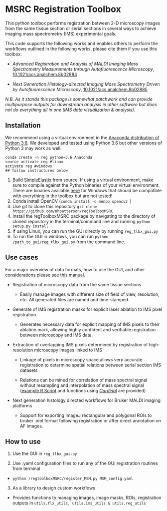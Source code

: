 # MSRC Registration Toolbox
This python toolbox performs registration between 2-D microscopy images from the same tissue section or serial sections in several ways to achieve imaging mass spectrometry (IMS) experimental goals.

This code supports the following works and enables others to perform the workflows outlined in the following works, please cite them if you use this toolbox:
* *Advanced Registration and Analysis of MALDI Imaging Mass Spectrometry Measurements through Autofluorescence Microscopy*, [10.1021/acs.analchem.8b02884](https://pubs.acs.org/doi/10.1021/acs.analchem.8b02884)

* *Next Generation Histology-directed Imaging Mass Spectrometry Driven by Autofluorescence Microscopy*, [10.1021/acs.analchem.8b02885](https://pubs.acs.org/doi/10.1021/acs.analchem.8b02885)

*N.B. As it stands this package is somewhat patchwork and can provide multipurpose outputs for downstream analysis in other software but does not do everything all in one (IMS data visualization & analysis).*


## Installation
We recommend using a virtual environment in the [Anaconda distribution of Python 3.6](https://www.anaconda.com/download/). We developed and tested using Python 3.6 but other versions of Python 3 may work as well.
```
conda create -n reg python=3.6 Anaconda
source activate reg #linux
activate reg #windows
## follow instructures below
```
1. Build [SimpleElastix](https://github.com/SuperElastix/SimpleElastix) from source. If using a virtual environment, make sure to compile against the Python binaries of your virtual environment. There are binaries available [here](https://sourceforge.net/projects/simpleelastix/) for Windows that should be compatible with everything in the toolbox but are not tested!
2. Conda install OpenCV (```conda install -c menpo opencv3 ```)
3. Use git to clone this repository ```git clone https://github.com/nhpatterson/regToolboxMSRC```
4. Install the regToolboxMSRC package by navigating to the directory of cloned repository in the terminal/command line and running ```python setup.py install```
5. If using Linux, you can run the GUI directly by running ```reg_tlbx_gui.py```
6. To run the GUI in windows, you can run ```python /path_to_gui/reg_tlbx_gui.py``` from the command line.


## Use cases
For a major overview of data formats, how to use the GUI, and other considerations please see [this manual.](https://github.com/nhpatterson/regToolboxMSRC/)

* Registration of microscopy data from the same tissue sections
  * Easily manage images with different size of field of view, resolution, etc. All generated files are named and time-stamped.

* Generate of IMS registration masks for explicit laser ablation to IMS pixel registration.

  * Generates necessary data for explicit mapping of IMS pixels to their ablation mark, allowing highly confident and verifiable registration between microscopy and IMS data.

* Extraction of overlapping IMS pixels determined by registration of high-resolution microscopy images linked to IMS
  * Linkage of pixels in microscopy space allows very accurate registration to determine spatial relations between serial section IMS datasets

  * Relations can be mined for correlation of mass spectral signal without resampling and interpolation of mass spectral signal ([example R Script](https://github.com/nhpatterson/regToolboxMSRC/) and functions using [*Cardinal*](https://cardinalmsi.org) are provided)

* Next generation histology directed workflows for Bruker MALDI imaging platforms
  * Support for exporting ImageJ rectangular and polygonal ROIs to bruker .xml format following registration or after direct annotation on AF images.

## How to use
1. Use the GUI in ```reg_tlbx_gui.py```

2. Use .yaml configuration files to run any of the GUI registration routines from terminal
  * ```python /regtoolboxMSRC/register_MSM.py MSM_config.yaml```

3. As a library to design custom workflows
  * Provides functions to managing images, image masks, ROIs, registration outputs in ```utils.flx_utils, utils.ims_utils & utils.reg_utils```
